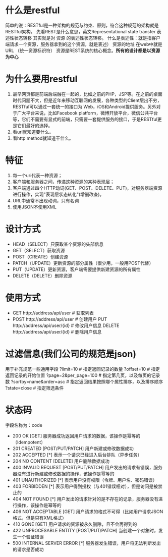 #  什么是restful
简单的说：RESTful是一种架构的规范与约束、原则，符合这种规范的架构就是RESTful架构。
 先看REST是什么意思，英文Representational state transfer 表述性状态转移 其实就是对 资源 的表述性状态转移。
什么是表述性：就是指客户端请求一个资源，服务器拿到的这个资源，就是表述）
资源的地址 在web中就是URL （统一资源标识符）
资源是REST系统的核心概念。**所有的设计都是以资源为中心**

# 为什么要用restful
1.  最早网页都是前端后端融在一起的，比如之前的PHP，JSP等。在之前的桌面时代问题不大，但是近年来移动互联网的发展，各种类型的Client层出不穷，RESTful可以通过一套统一的接口为 Web，iOS和Android提供服务。另外对于广大平台来说，比如Facebook platform，微博开放平台，微信公共平台等，它们不需要有显式的前端，只需要一套提供服务的接口，于是RESTful更是它们最好的选择。
2.  看url就知道要什么。
3. 看http method就知道干什么。

# 特征
1. 每一个uri代表一种资源；
2. 客户端和服务器之间，传递这种资源的某种表现层；
3. 客户端通过四个HTTP动词(GET、POST、DELETE、PUT)，对服务器端资源进行操作，实现"表现层状态转化"(增删改查)。
4. URL中通常不出现动词，只有名词
5. 使用JSON不使用XML

# 设计方式
* HEAD（SELECT）只获取某个资源的头部信息
* GET（SELECT）获取资源
* POST（CREATE）创建资源
* PATCH（UPDATE）更新资源的部分属性（很少用，一般用POST代替）
* PUT（UPDATE）更新资源，客户端需要提供新建资源的所有属性
* DELETE（DELETE）删除资源

# 使用方式
* GET http://address/api/user # 获取列表
* POST http://address/api/user # 创建用户
PUT http://address/api/user/{id} # 修改用户信息
DELETE http://address/api/user/{id} # 删除用户信息

# 过滤信息(我们公司的规范是json)
用于补充规范一些通用字段
?limit=10 # 指定返回记录的数量
?offset=10 # 指定返回记录的开始位置
?page=2&per_page=100 # 指定第几页，以及每页的记录数
?sortby=name&order=asc # 指定返回结果按照哪个属性排序，以及排序顺序
?state=close # 指定筛选条件

# 状态码
字段名称为：code
* 200 OK [GET] 服务器成功返回用户请求的数据，该操作是幂等的（Idempotent）
* 201 CREATED [POST/PUT/PATCH] 用户新建或修改数据成功
* 202 ACCEPTED [*] 表示一个请求已经进入后台排队（异步任务）
* 204 NO CONTENT [DELETE] 用户删除数据成功
* 400 INVALID REQUEST [POST/PUT/PATCH] 用户发出的请求有错误，服务器没有进行新建或修改数据的操作，该操作是幂等的
* 401 UNAUTHORIZED [*] 表示用户没有权限（令牌、用户名、密码错误）
* 403 FORBIDDEN [*] 表示用户得到授权（与401错误相对），但是访问是被禁止的
* 404 NOT FOUND [*] 用户发出的请求针对的是不存在的记录，服务器没有进行操作，该操作是幂等的
* 406 NOT ACCEPTABLE [GET] 用户请求的格式不可得（比如用户请求JSON格式，但是只有XML格式）
* 410 GONE [GET] 用户请求的资源被永久删除，且不会再得到的
* 422 UNPROCESABLE ENTITY [POST/PUT/PATCH] 当创建一个对象时，发生一个验证错误
* 500 INTERNAL SERVER ERROR [*] 服务器发生错误，用户将无法判断发出的请求是否成功

